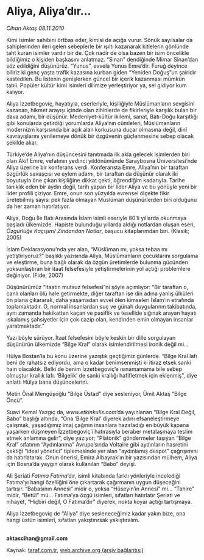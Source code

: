 # Aliya, Aliya’dır...

*Cihan Aktaş 08.11.2010*

<div class="yazi"><p>Kimi isimler sahibini örtbas eder, kimisi de açığa vurur. Sönük sayılsalar da sahiplerinden ileri gelen sebeplerle bir ışıltı kazanarak kitlelerin gönlünde taht kuran isimler vardır bir de. Çok nadir de olsa bazen bir isim öncelikle bildiğimiz o kişiden başkasını anlatmaz. “Sinan” dendiğinde Mimar Sinan’dan söz edildiğini düşünürüz. “Yunus”, evvela Yunus Emre’dir. Furuğ deyince biliriz ki genç yaşta trafik kazasına kurban giden “Yeniden Doğuş”un şairidir kastedilen. Bu listenin genişlerken güncel bir içerik kazanması mümkün tabii. Popüler kültür kimi isimleri dilimize yerleştiriyor ya, sel gidiyor kum kalıyor. </p>
<p>Aliya İzzetbegoviç, hayatıyla, eserleriyle, kişiliğiyle Müslümanların sevgisini kazanan, hikmet arayışı içinde olan zihinlerde de fikirleriyle karşılık bulan bir dava adamı, bir düşünür. Medeniyet-kültür ikilemi, sanat, Batı-Doğu karşıtlığı gibi konularda getirdiği yorumlarda Aliya’nın cümleleri, Müslümanların modernizm karşısında bir açık alan korkusuna duçar olmasına değil, dinî kavrayışlarını yenilemeye dönük bir özgüvenin güçlenmesine sebep olacak şekilde akar. </p>
<p>Türkiye’de Aliya’nın düşüncesini tanıtmada ilk akla gelecek isimlerden biri olan Akif Emre, vefatının yedinci yıldönümünde Saraybosna Üniversitesi’nde Aliya üzerine bir konferans verdi. Konferansta Emre, Aliya’nın bir taraftan özgürlük savaşçısı ve eylem adamı, bir taraftan da düşünür olarak iki boyutuyla öne çıkan kişiliğine dikkat çekti, öğrendiğim kadarıyla. Tarihe tanıklık eden bir aydın değil, tarih yapan bir lider Aliya ve bu yönüyle yeni bir lider profili çiziyor. Emre, onun son yüzyılda evrensel ölçekte fikir üretebilmiş sayısı pek fazla olmayan Müslüman düşünürlerden biri olduğunu da her zaman hatırlatıyor.</p>
<p>Aliya, Doğu İle Batı Arasında İslam isimli eseriyle 80’li yıllarda okunmaya başladı ülkemizde. Hapiste bulunduğu yıllarda aldığı notlardan oluşan eseri, <i>Özgürlüğe Kaçışım/ Zindandan Notlar</i>, başucu kitaplarımdan biri. (Klasik; 2005) </p>
<p>İslam Deklarasyonu’nda yer alan, “Müslüman mı, yoksa tebaa mı yetiştiriyoruz?” başlıklı yazısında Aliya, Müslümanların çocuklarını sorgulama ve eleştirme, buna bağlı olarak da özgün üretimlerde bulunma gücünden yoksunlaştıran bir itaat felsefesiyle yetiştirmelerinin yol açtığı problemlere değiniyor. (Fide; 2007)</p>
<p>Düşünürümüz “itaatin mutsuz felsefesi”ni şöyle açımlıyor: “Bir taraftan o, canlı olanları ölü hale getirmekte, diğer taraftan ise din adına yanlış ülküleri ön plana çıkararak, daha yaşamadan evvel ölen kimseleri İslam’ın etrafında toplamaktadır. O, normal insanlardan suç ve günah duygularının takibatında, aynı zamanda hakikatten kaçan ve pasiflik ve tesellide sığınak arayan hayatı ıskalamış şahsiyetler için çok cazip olan, kendinden emin olmayan insanlar yaratmaktadır.”</p>
<p>Yazı böyle sürüyor. İtaat felsefesini böyle keskin bir dille sorgulayan düşünürün ülkemizde “Bilge Kral” olarak isimlendirilmesi ironik değil mi... </p>
<p>Hülya Bostan’la bu konu üzerine yazıştık geçtiğimiz günlerde. “Bilge Kral lafı beni de rahatsız ediyordu, ama o kadar benimsenmişti ki itiraz etsek sanki hain olacaktık. Belki de benim İzzetbegoviç’e ısınamamama bile sebep olmuştur krallık lafı. ‘Bilgelik’ de sanki krallığı hafifletmek için eklenmiş”, diye anlattı Hülya bana düşüncelerini.</p>
<p>Metin Önal Mengüşoğlu “Bilge Üstad” diye sesleniyor, Ümit Aktaş “Bilge Öncü”.</p>
<p>Suavi Kemal Yazgıç da, <i>www.etkinkulis.com</i>’da yayınlanan “Bilge Kral Değil, Babo” başlığı altında, “Ona ‘Bilge Kral’ diyerek adını efsaneleştirmeye çalışmak, yaşadığımız imaj çağının insanlara hazırladığı en büyük kapana yaşarken düşmeyen İzzetbegoviç’i hatırasıyla beraber metalaşmaya teslim etmek anlamına gelir”, diye yazıyor; “Platonik” göndermeler taşıyan “Bilge Kral” sıfatının “Aydınlanma” Avrupa’sında Voltaire gibi aydınların hasretini çektiği “ideal yönetici” tiplemesinde yer alan “aydınlamış despot” çağrışımını da hatırlatarak. Onun önerisi, Emira Albayrak’ın bir yazısından mülhem, Aliya için Bosna’da yaygın olarak kullanılan “Babo” deyişi.</p>
<p>Ali Şeriati <i>Fatıma Fatıma</i>’dır, isimli kitabında farklı yönleriyle incelediği Fatıma’yı hangi özelliğini öne çıkartarak çağırmanın uygun düşeceğini tartışır. “Babasının Annesi” midir o, yoksa “Hüseyin’in Annesi” mi... “Tahire” midir, “Betül” mü... Fatıma’ya özgü isimleri, sıfatları hatırlatır Şeriati ve nihayet, “Hiçbiri değil, O Fatıma’dır” diyerek, nokta koyar açtığı tartışmaya.</p>
<p>Aliya İzzetbegoviç de “Aliya” diye sesleneceğimiz kadar yakın bize, ona hangi üstün isimleri, sıfatları yakıştırırsak yakıştıralım.</p>
<p><b><br/>aktascihan@gmail.com</b></p></div>

Kaynak: [taraf.com.tr](http://www.taraf.com.tr:80/cihan-aktas/makale-aliya-aliya-dir.htm), [web.archive.org (arşiv bağlantısı)](http://web.archive.org/web/20101110060648/http://www.taraf.com.tr:80/cihan-aktas/makale-aliya-aliya-dir.htm)
